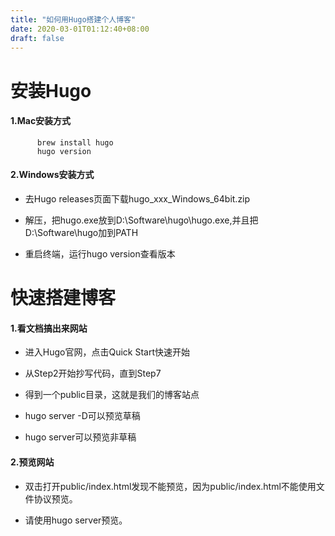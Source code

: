 ```yaml
---
title: "如何用Hugo搭建个人博客"
date: 2020-03-01T01:12:40+08:00
draft: false
---
```


# 安装Hugo

####  1.Mac安装方式
 ```
       brew install hugo
       hugo version
```
#### 2.Windows安装方式

* 去Hugo releases页面下载hugo_xxx_Windows_64bit.zip

* 解压，把hugo.exe放到D:\Software\hugo\hugo.exe,并且把D:\Software\hugo加到PATH

* 重启终端，运行hugo version查看版本

# 快速搭建博客

#### 1.看文档搞出来网站

* 进入Hugo官网，点击Quick Start快速开始

* 从Step2开始抄写代码，直到Step7

* 得到一个public目录，这就是我们的博客站点

* hugo server -D可以预览草稿

* hugo server可以预览非草稿

#### 2.预览网站
* 双击打开public/index.html发现不能预览，因为public/index.html不能使用文件协议预览。

* 请使用hugo server预览。
